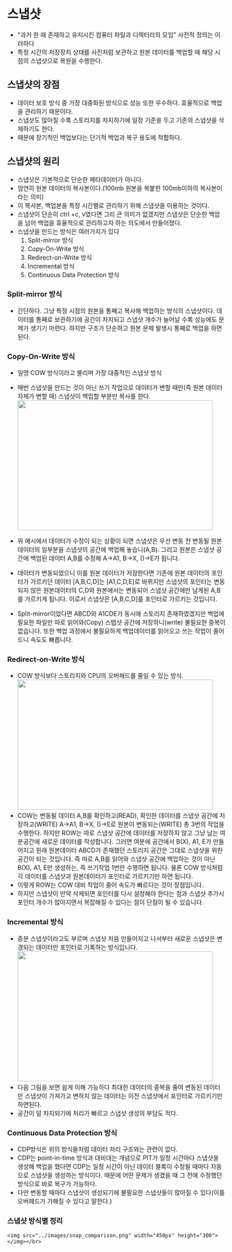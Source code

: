 # 스냅샷
  - "과거 한 때 존재하고 유지시킨 컴퓨터 파일과 디렉터리의 모임" 사전적 정의는 이러하다
  - 특정 시간의 저장장치 상태를 사진처럼 보관하고 원본 데이터를 백업할 때 해당 시점의 스냅샷으로 복원을 수행한다.

## 스냅샷의 장점
  - 데이터 보호 방식 중 가장 대중화된 방식으로 성능 또한 우수하다. 효율적으로 백업을 관리하기 때문이다.
  - 스냅샷도 많아질 수록 스토리지를 차지하기에 일정 기준을 두고 기존의 스냅샷을 삭제하기도 한다.
  - 때문에 장기적인 백업보다는 단기적 백업과 복구 용도에 적합하다.


## 스냅샷의 원리
  - 스냅샷은 기본적으로 단순한 메타데이터가 아니다.
  - 엄연히 원본 데이터의 복사본이다.(100mb 원본을 복붙한 100mb이하의 복사본이라는 의미)
  - 이 복사본, 백업본을 특정 시간별로 관리하기 위해 스냅샷을 이용하는 것이다.
  - 스냅샷이 단순히 ctrl +c, v였다면 그리 큰 의미가 없겠지만 스냅샷은 단순한 백업을 넘어 백업을 효율적으로 관리하고자 하는 의도에서 만들어졌다.
  - 스냅샷을 만드는 방식은 여러가지가 있다
    1. Split-mirror 방식
    2. Copy-On-Write 방식
    3. Redirect-on-Write 방식
    4. Incremental 방식
    5. Continuous Data Protection 방식

### Split-mirror 방식
  - 간단하다. 그냥 특정 시점의 원본을 통째고 복사해 백업하는 방식의 스냅샷이다. 데이터를 통째로 보관하기에 공간이 차지되고 스냅샷 개수가 늘어날 수록 성능에도 문제가 생기기 마련다. 하지만 구조가 단순하고 원본 문제 발생시 통째로 백업을 하면 된다.

### Copy-On-Write 방식
  - 일명 COW 방식이라고 불리며 가장 대중적인 스냅샷 방식
  - 매번 스냅샷을 만드는 것이 아닌 쓰기 작업으로 데이터가 변할 때만(즉 원본 데이터 자체가 변할 때) 스냅샷이 백업할 부분만 복사를 한다.
  <img src="../images/Copy-On-Write.png" width="450px" height="300"></img></br>
  - 위 예시에서 데이터가 수정이 되는 상황이 되면 스냅샷은 우선 변동 전 변동될 원본 데이터의 일부분을 스냅샷의 공간에 백업해 놓습니(A,B). 그리고 원본은 스냅샷 공간에 백업된 데이터 A,B를 수정해 A->A1, B->X, ()->E가 됩니다.
  - 데이터가 변동되었으니 이를 원본 데이터가 저장한다면 기존에 원본 데이터의 포인터가 가르키던 데이터 [A,B,C,D]는 [A1,C,D,E]로 바뀌지만 스냅샷의 포인터는 변동되지 않은 원본데이터의 C,D와 원본에서는 변동되어 스냅샷 공간에만 남게된 A,B를 가르키게 됩니다. 이로서 스냅샷은 [A,B,C,D]를 포인터로 가르키는 것입니다.

  - Split-mirror이었다면 ABCD와 A1CDE가 동시에 스토리지 존재하였겠지만 백업에 필요한 파일만 따로 읽어와(Copy) 스탭샷 공간에 저장하니(write) 불필요한 중복이 없습니다. 또한 백업 과정에서 불필요하게 백업데이터를 읽어오고 쓰는 작업이 줄어드니 속도도 빠릅니다.

### Redirect-on-Write 방식
  - COW 방식보다 스토리지와 CPU의 오버헤드를 줄일 수 있는 방식.
<img src="../images/Redirect-on-Write.png" width="450px" height="300"></img></br>
  - COW는 변동될 데이터 A,B를 확인하고(READ), 확인한 데이터를 스냅샷 공간에 저장하고(WRITE) A->A1, B->X, ()->E로 원본이 변동되는(WRITE) 총 3번의 작업을 수행한다. 하지만 ROW는 따로 스냅샷 공간에 데이터를 저장하지 않고 그냥 남는 여분공간에 새로운 데이터를 작성합니다. 그러면 여분에 공간에서 B(X), A1, E가 만들어지고 원래 원본데이터 ABCD가 존재했던 스토리지 공간은 그대로 스냅샷을 위한 공간이 되는 것입니다. 즉 따로 A,B를 읽어와 스냅샷 공간에 백업하는 것이 아닌  B(X), A1, E만 생성하는, 즉 쓰기작업 1번만 수행하면 됩니다. 물론 COW 방식처럼 각 데이터를 스냅샷과 원본데이터가 포인터로 가르키기만 하면 됩니다.
  - 이렇게 ROW는 COW 대비 작업이 줄어 속도가 빠르다는 것이 장점입니다.
  - 하지만 스냅샷이 만약 삭제되면 포인터를 다시 설정해야 한다는 점과 스냅샷 추가시 포인터 개수가 많아지면서 복잡해질 수 있다는 점이 단점이 될 수 있습니다.

### Incremental 방식
  - 증분 스냅샷이라고도 부르며 스냅샷 처음 만들어지고 나서부터 새로운 스냅샷은 변경되는 데이터만 포인터로 기록하는 방식입니다.
  <img src="../images/Incremental.png" width="450px" height="300"></img></br>
  - 다음 그림을 보면 쉽게 이해 가능하다 최대한 데이터의 중복을 줄여 변동된 데이터만 스냅샷이 가져가고 변하지 않는 데이터는 이전 스냅샷에서 포인터로 가르키기만 하면된다.
  - 공간이 덜 차지되기에 처리가 빠르고 스냅샷 생성의 부담도 적다.
### Continuous Data Protection 방식    
  - CDP방식은 위의 방식들처럼 데이터 처리 구조와는 관련이 없다.
  - CDP는 point-in-time 방식과 대비대는 개념으로 PIT가 일정 시간마다 스냅샷을 생성해 백업을 했다면 CDP는 일정 시간이 아닌 데이터 블록이 수정될 때마다 자동으로 스냅샷을 생성하는 방식이다. 때문에 어떤 문제가 생겼을 때 그 전에 수정했던 방식으로 바로 복구가 가능하다. 
  - 다만 변동할 때마다 스냅샷이 생성되기에 불필요한 스냅샷들이 많아질 수 있다(이를 오버헤드가 가해질 수 있다고 말한다.)

### 스냅샷 방식별 정리
    <img src="../images/snap_comparison.png" width="450px" height="300"></img></br>
